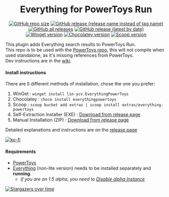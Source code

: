 <div align="center">

# Everything for PowerToys Run

[![GitHub repo size](https://img.shields.io/github/repo-size/lin-ycv/everythingpowertoys?style=flat-square)](#)
[![GitHub release (release name instead of tag name)](https://img.shields.io/github/v/release/lin-ycv/everythingpowertoys?style=flat-square)](https://github.com/lin-ycv/EverythingPowerToys/releases/latest)
[![GitHub all releases](https://img.shields.io/github/downloads/lin-ycv/EverythingPowerToys/total?style=flat-square)](https://github.com/lin-ycv/EverythingPowerToys/releases/)
[![GitHub release (latest by date)](https://img.shields.io/github/downloads/lin-ycv/everythingpowertoys/latest/total?style=flat-square)](https://github.com/lin-ycv/EverythingPowerToys/releases/latest)<br>
[![Winget version](https://img.shields.io/badge/dynamic/xml?label=Winget&prefix=v&query=%2F%2Ftr%5B%40id%3D%27winget%27%5D%2Ftd%5B3%5D%2Fspan%2Fa&url=https%3A%2F%2Frepology.org%2Fproject%2Feverythingpowertoys%2Fversions&color=orange&style=flat-square)](https://github.com/microsoft/winget-pkgs/tree/master/manifests/l/lin-ycv/EverythingPowerToys)
[![Chocolatey version](https://img.shields.io/chocolatey/v/everythingpowertoys?style=flat-square)](https://community.chocolatey.org/packages/everythingpowertoys)
[![Scoop version](https://img.shields.io/scoop/v/everything-powertoys?bucket=extras&color=orange&style=flat-square)](https://scoop.sh/#/apps?q=everything-powertoys)

</div>

This plugin adds Everything search results to PowerToys Run.<br>
This repo is to be used with the [PowerToys repo](https://github.com/microsoft/PowerToys), this will not compile when used standalone, as it's missing references from PowerToys.<br>
Dev instructions are in the [wiki](/wiki).

#### Install instructions
There are 5 different methods of installation, chose the one you prefer:
1) WinGet : `winget install lin-ycv.EverythingPowerToys`
2) Chocolatey : `choco install everythingpowertoys`
3) Scoop : `scoop bucket add extras | scoop install extras/everything-powertoys`
4) Self-Extraction Installer (EXE) : [Download from release page](https://github.com/lin-ycv/EverythingPowerToys/releases/latest)
5) Manual Installation (ZIP) : [Download from release page](https://github.com/lin-ycv/EverythingPowerToys/releases/latest)

Detailed explanations and instructions are on the [release page](https://github.com/lin-ycv/EverythingPowerToys/releases/latest)

[![ko-fi](https://ko-fi.com/img/githubbutton_sm.svg)](https://ko-fi.com/linycv)

#### Requirements
* [PowerToys](https://learn.microsoft.com/en-us/windows/powertoys/)
* [Everything](https://www.voidtools.com/) (non-lite version) needs to be installed separately and **running**.
  * *if you are on 1.5 alpha, you need to [Disable alpha Instance](https://github.com/lin-ycv/EverythingPowerToys/issues/74#issuecomment-1892511067)*


[![Stargazers over time](https://starchart.cc/lin-ycv/EverythingPowerToys.svg?variant=adaptive&axis=%23797979)](https://starchart.cc/lin-ycv/EverythingPowerToys)
